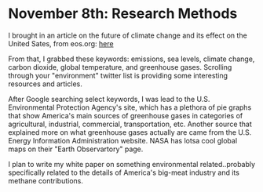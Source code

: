 # November 8th: Research Methods
I brought in an article on the future of climate change and its effect on the United Sates, from eos.org: [here](https://eos.org/features/how-will-climate-change-affect-the-united-states-in-decades-to-come)

From that, I grabbed these keywords: emissions, sea levels, climate change, carbon dioxide, global temperature, and greenhouse gases.
Scrolling through your "environment" twitter list is providing some interesting resources and articles.  

After Google searching select keywords, I was lead to the U.S. Environmental Protection Agency's site, which has a plethora of pie graphs that show America's main sources of greenhouse gases in categories of agricultural, industrial, commercial, transportation, etc. 
Another source that explained more on what greenhouse gases actually are came from the U.S. Energy Information Administration website.
NASA has lotsa cool global maps on their "Earth Observartory" page. 

I plan to write my white paper on something environmental related..probably specifically related to the details of America's big-meat industry and its methane contributions. 
